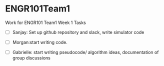 # ENGR101Team1
Work for ENGR101 Team1
Week 1 Tasks

-[ ] Sanjay: Set up github repository and slack, write simulator code

-[ ] Morgan:start writing code. 

-[ ] Gabrielle: start writing pseudocode/ algorithm ideas, documentation of group discussions
